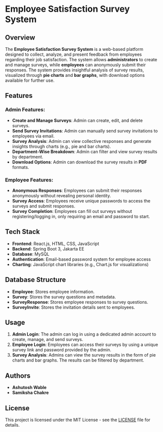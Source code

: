 
# Employee Satisfaction Survey System

## Overview

The **Employee Satisfaction Survey System** is a web-based platform designed to collect, analyze, and present feedback from employees regarding their job satisfaction. The system allows **administrators** to create and manage surveys, while **employees** can anonymously submit their responses. The system provides insightful analysis of survey results, visualized through **pie charts** and **bar graphs**, with download options available for further use.

## Features

### Admin Features:
- **Create and Manage Surveys**: Admin can create, edit, and delete surveys.
- **Send Survey Invitations**: Admin can manually send survey invitations to employees via email.
- **Survey Analysis**: Admin can view collective responses and generate insights through charts (e.g., pie and bar charts).
- **Department-Wise Breakdown**: Admin can filter and view survey results by department.
- **Download Options**: Admin can download the survey results in **PDF** formats.

### Employee Features:
- **Anonymous Responses**: Employees can submit their responses anonymously without revealing personal identity.
- **Survey Access**: Employees receive unique passwords to access the surveys and submit responses.
- **Survey Completion**: Employees can fill out surveys without registering/logging in, only requiring an email and password to start.

## Tech Stack

- **Frontend**: React.js, HTML, CSS, JavaScript
- **Backend**: Spring Boot 3, Jakarta EE
- **Database**: MySQL
- **Authentication**: Email-based password system for employee access
- **Charting**: JavaScript chart libraries (e.g., Chart.js for visualizations)

## Database Structure

- **Employee**: Stores employee information.
- **Survey**: Stores the survey questions and metadata.
- **SurveyResponse**: Stores employee responses to survey questions.
- **SurveyInvite**: Stores the invitation details sent to employees.

## Usage

1. **Admin Login**: The admin can log in using a dedicated admin account to create, manage, and send surveys.
2. **Employee Login**: Employees can access their surveys by using a unique survey link and password provided by the admin.
3. **Survey Analysis**: Admins can view the survey results in the form of pie charts and bar graphs. The results can be filtered by department.

## Authors

- **Ashutosh Wable**
- **Samiksha Chakre**


## License

This project is licensed under the MIT License - see the [LICENSE](LICENSE) file for details.
